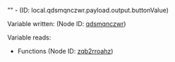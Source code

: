 "" - (ID: local.qdsmqnczwr.payload.output.buttonValue)

Variable written:
 (Node ID: [qdsmqnczwr](../nodes/qdsmqnczwr.md))

Variable reads:
* Functions (Node ID: [zqb2rroahz](../nodes/zqb2rroahz.md))
